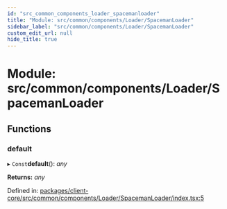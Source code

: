 ```yaml
---
id: "src_common_components_loader_spacemanloader"
title: "Module: src/common/components/Loader/SpacemanLoader"
sidebar_label: "src/common/components/Loader/SpacemanLoader"
custom_edit_url: null
hide_title: true
---
```


# Module: src/common/components/Loader/SpacemanLoader

## Functions

### default

▸ `Const`**default**(): *any*

**Returns:** *any*

Defined in: [packages/client-core/src/common/components/Loader/SpacemanLoader/index.tsx:5](https://github.com/xr3ngine/xr3ngine/blob/2d83606b6/packages/client-core/src/common/components/Loader/SpacemanLoader/index.tsx#L5)
